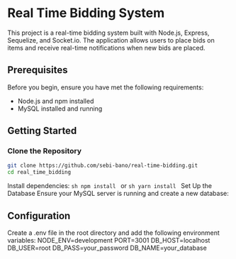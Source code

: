 # Real Time Bidding System

This project is a real-time bidding system built with Node.js, Express, Sequelize, and Socket.io. The application allows users to place bids on items and receive real-time notifications when new bids are placed.

## Prerequisites

Before you begin, ensure you have met the following requirements:
- Node.js and npm installed
- MySQL installed and running

## Getting Started

### Clone the Repository

```sh
git clone https://github.com/sebi-bano/real-time-bidding.git
cd real_time_bidding
```

Install dependencies:
    ```sh
    npm install
    ```
    or
    ```sh
    yarn install
    ```
Set Up the Database
Ensure your MySQL server is running and create a new database: 

## Configuration

Create a .env file in the root directory and add the following environment variables:
NODE_ENV=development
PORT=3001
DB_HOST=localhost
DB_USER=root
DB_PASS=your_password
DB_NAME=your_database